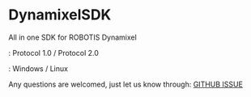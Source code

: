 # DynamixelSDK
All in one SDK for ROBOTIS Dynamixel

: Protocol 1.0 / Protocol 2.0

: Windows / Linux

Any questions are welcomed, just let us know through:
[GITHUB ISSUE](https://github.com/ROBOTIS-GIT/DynamixelSDK/issues)

